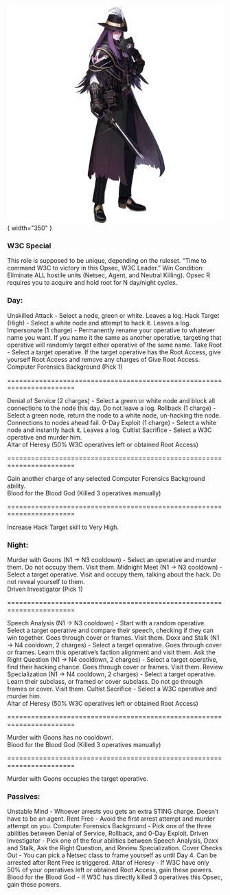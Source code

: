 ![w3cleader.png](Images/w3cleader.png){ width="350" }

### **W3C Special**

<span class="w3c">
This role is supposed to be unique, depending on the ruleset.

<span class="w3c">
“Time to command W3C to victory in this Opsec, W3C Leader.”

<span class="w3c">
Win Condition: Eliminate ALL hostile units (Netsec, Agent, and Neutral Killing). Opsec R requires you to acquire and hold root for N day/night cycles.

### **Day:**

<span class="w3c">
Unskilled Attack - Select a node, green or white. Leaves a log.

<span class="w3c">
Hack Target (High) - Select a white node and attempt to hack it. Leaves a log.

<span class="w3c">
Impersonate (1 charge) - Permanently rename your operative to whatever name you want. If you name it the same as another operative, targeting that operative will randomly target either operative of the same name.

<span class="w3c">
Take Root - Select a target operative. If the target operative has the Root Access, give yourself Root Access and remove any charges of Give Root Access.

<br>

<span class="w3c">
Computer Forensics Background (Pick 1)

=======================================================================

<span class="w3c">
Denial of Service (2 charges) - Select a green or white node and block all connections to the node this day. Do not leave a log.

<span class="w3c">
Rollback (1 charge) - Select a green node, return the node to a white node, un-hacking the node. Connections to nodes ahead fail.

<span class="w3c">
0-Day Exploit (1 charge) - Select a white node and instantly hack it. Leaves a log.

<span class="w3c">
Cultist Sacrifice - Select a W3C operative and murder him.

<br>

<span class="w3c">
Altar of Heresy (50% W3C operatives left or obtained Root Access)

=======================================================================

<span class="w3c">
Gain another charge of any selected Computer Forensics Background ability.

<br>

<span class="w3c">
Blood for the Blood God (Killed 3 operatives manually)

=======================================================================

<span class="w3c">
Increase Hack Target skill to Very High.

### **Night:**

<span class="w3c">
Murder with Goons (N1 -> N3 cooldown) - Select an operative and murder them. Do not occupy them. Visit them.

<span class="w3c">
Midnight Meet (N1 -> N3 cooldown) - Select a target operative. Visit and occupy them, talking about the hack. Do not reveal yourself to them.

<br>

<span class="w3c">
Driven Investigator (Pick 1)

=======================================================================

<span class="w3c">
Speech Analysis (N1 -> N3 cooldown) - Start with a random operative. Select a target operative and compare their speech, checking if they can win together. Goes through cover or frames. Visit them.

<span class="w3c">
Doxx and Stalk (N1 -> N4 cooldown, 2 charges) - Select a target operative. Goes through cover or frames. Learn this operative’s faction alignment and visit them.

<span class="w3c">
Ask the Right Question (N1 -> N4 cooldown, 2 charges) - Select a target operative, find their hacking chance. Goes through cover or frames. Visit them.

<span class="w3c">
Review Specialization (N1 -> N4 cooldown, 2 charges) - Select a target operative. Learn their subclass, or framed or cover subclass. Do not go through frames or cover. Visit them.

<span class="w3c">
Cultist Sacrifice - Select a W3C operative and murder him.

<br>

<span class="w3c">
Altar of Heresy (50% W3C operatives left or obtained Root Access)

=======================================================================

<span class="w3c">
Murder with Goons has no cooldown.

<br>

<span class="w3c">
Blood for the Blood God (Killed 3 operatives manually)

=======================================================================

<span class="w3c">
Murder with Goons occupies the target operative.

### **Passives:**

<span class="w3c">
Unstable Mind - Whoever arrests you gets an extra STING charge. Doesn’t have to be an agent.

<span class="w3c">
Rent Free - Avoid the first arrest attempt and murder attempt on you.

<span class="w3c">
Computer Forensics Background - Pick one of the three abilities between Denial of Service, Rollback, and 0-Day Exploit.

<span class="w3c">
Driven Investigator - Pick one of the four abilities between Speech Analysis, Doxx and Stalk, Ask the Right Question, and Review Specialization.

<span class="w3c">
Cover Checks Out - You can pick a Netsec class to frame yourself as until Day 4. Can be arrested after Rent Free is triggered.

<span class="w3c">
Altar of Heresy - If W3C have only 50% of your operatives left or obtained Root Access, gain these powers.

<span class="w3c">
Blood for the Blood God - If W3C has directly killed 3 operatives this Opsec, gain these powers.